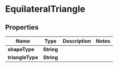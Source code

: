 

# EquilateralTriangle


## Properties

| Name | Type | Description | Notes |
|------------ | ------------- | ------------- | -------------|
|**shapeType** | **String** |  |  |
|**triangleType** | **String** |  |  |



